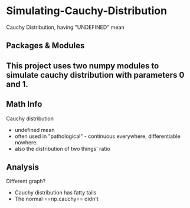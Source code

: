 # Simulating-Cauchy-Distribution
Cauchy Distribution, having "UNDEFINED" mean

## Packages & Modules
This project uses two **numpy modules** to simulate cauchy distribution with parameters 0 and 1.
- 

## Math Info
Cauchy distribution
- undefined mean
- often used in "pathological" - continuous everywhere, differentiable nowhere.
- also the distribution of two things' ratio

## Analysis
Different graph?
- Cauchy distribution has fatty tails
- The normal ==np.cauchy== didn't
